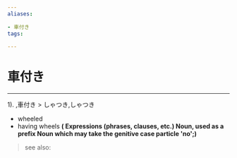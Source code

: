 ```yaml
---
aliases:
    
- 車付き
tags:
    
---
```


# 車付き
---
1).
,車付き > しゃつき,しゃつき

- wheeled
- having wheels
**( Expressions (phrases, clauses, etc.) Noun, used as a prefix Noun which may take the genitive case particle 'no';)**
> see also: 
            